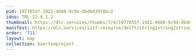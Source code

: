 ```yaml
---
pid: 1977855f-1921-4680-9c94-dbd0439f6bc2
idno: TRL-12.4.1.2
thumbnail: https://dlc.services/thumbs/7/4/1977855f-1921-4680-9c94-dbd0439f6bc2/full/400,339/0/default.jpg
manifest: https://dlc.services/iiif-resource/delft/string1string2string3/kaartenproject-2007/TRL-12.4.1.2
order: '711'
layout: map
collection: kaartenproject
---
```

